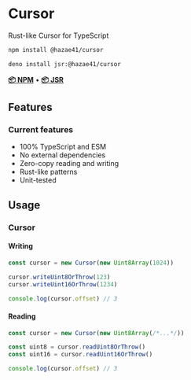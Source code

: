 # Cursor

Rust-like Cursor for TypeScript

```bash
npm install @hazae41/cursor
```

```bash
deno install jsr:@hazae41/cursor
```

[**📦 NPM**](https://www.npmjs.com/package/@hazae41/cursor) • [**📦 JSR**](https://jsr.io/@hazae41/cursor)

## Features

### Current features
- 100% TypeScript and ESM
- No external dependencies
- Zero-copy reading and writing
- Rust-like patterns
- Unit-tested

## Usage

### Cursor

#### Writing

```typescript
const cursor = new Cursor(new Uint8Array(1024))

cursor.writeUint8OrThrow(123)
cursor.writeUint16OrThrow(1234)

console.log(cursor.offset) // 3
```

#### Reading

```typescript
const cursor = new Cursor(new Uint8Array(/*...*/))

const uint8 = cursor.readUint8OrThrow()
const uint16 = cursor.readUint16OrThrow()

console.log(cursor.offset) // 3
```